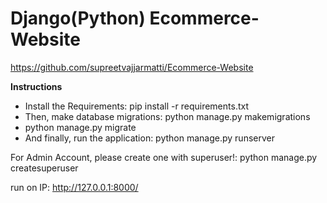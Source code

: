 # Django(Python) Ecommerce-Website

https://github.com/supreetvajjarmatti/Ecommerce-Website


**Instructions**
- Install the Requirements: pip install -r requirements.txt
- Then, make database migrations: python manage.py makemigrations
- python manage.py migrate
- And finally, run the application: python manage.py runserver

For Admin Account, please create one with superuser!: python manage.py createsuperuser

run on IP: http://127.0.0.1:8000/





